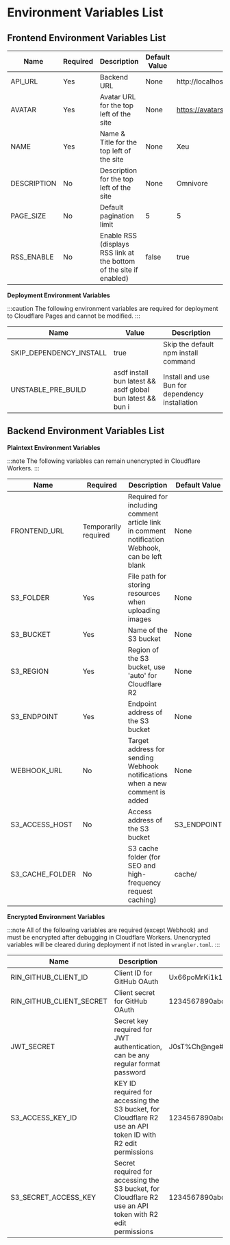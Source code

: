 # Environment Variables List

## Frontend Environment Variables List

| Name        | Required | Description                                                         | Default Value | Example Value                                    |
|-------------|----------|---------------------------------------------------------------------|---------------|--------------------------------------------------|
| API_URL     | Yes      | Backend URL                                                         | None          | http://localhost:3001                            |
| AVATAR      | Yes      | Avatar URL for the top left of the site                             | None          | https://avatars.githubusercontent.com/u/36541432 |
| NAME        | Yes      | Name & Title for the top left of the site                           | None          | Xeu                                              |
| DESCRIPTION | No       | Description for the top left of the site                            | None          | Omnivore                                         |
| PAGE_SIZE   | No       | Default pagination limit                                            | 5             | 5                                                |
| RSS_ENABLE  | No       | Enable RSS (displays RSS link at the bottom of the site if enabled) | false         | true                                             |

**Deployment Environment Variables**

:::caution
The following environment variables are required for deployment to Cloudflare Pages and cannot be modified.
:::

| Name                    | Value                                                      | Description                                     |
|-------------------------|------------------------------------------------------------|-------------------------------------------------|
| SKIP_DEPENDENCY_INSTALL | true                                                       | Skip the default npm install command            |
| UNSTABLE_PRE_BUILD      | asdf install bun latest && asdf global bun latest && bun i | Install and use Bun for dependency installation |

## Backend Environment Variables List

**Plaintext Environment Variables**

:::note
The following variables can remain unencrypted in Cloudflare Workers.
:::

| Name            | Required             | Description                                                                                    | Default Value | Example Value                                                   |
|-----------------|----------------------|------------------------------------------------------------------------------------------------|---------------|-----------------------------------------------------------------|
| FRONTEND_URL    | Temporarily required | Required for including comment article link in comment notification Webhook, can be left blank | None          | https://xeu.life                                                |
| S3_FOLDER       | Yes                  | File path for storing resources when uploading images                                          | None          | images/                                                         |
| S3_BUCKET       | Yes                  | Name of the S3 bucket                                                                          | None          | images                                                          |
| S3_REGION       | Yes                  | Region of the S3 bucket, use 'auto' for Cloudflare R2                                          | None          | auto                                                            |
| S3_ENDPOINT     | Yes                  | Endpoint address of the S3 bucket                                                              | None          | https://1234567890abcdef1234567890abcd.r2.cloudflarestorage.com |
| WEBHOOK_URL     | No                   | Target address for sending Webhook notifications when a new comment is added                   | None          | https://webhook.example.com/webhook                             |
| S3_ACCESS_HOST  | No                   | Access address of the S3 bucket                                                                | S3_ENDPOINT   | https://image.xeu.life                                          |
| S3_CACHE_FOLDER | No                   | S3 cache folder (for SEO and high-frequency request caching)                                   | cache/        | cache/                                                          |

**Encrypted Environment Variables**

:::note
All of the following variables are required (except Webhook) and must be encrypted after debugging in Cloudflare Workers. Unencrypted variables will be cleared during deployment if not listed in `wrangler.toml`.
:::

| Name                     | Description                                                                                                 | Example Value                            |
|--------------------------|-------------------------------------------------------------------------------------------------------------|------------------------------------------|
| RIN_GITHUB_CLIENT_ID     | Client ID for GitHub OAuth                                                                                  | Ux66poMrKi1k11M1Q1b2                     |
| RIN_GITHUB_CLIENT_SECRET | Client secret for GitHub OAuth                                                                              | 1234567890abcdef1234567890abcdef12345678 |
| JWT_SECRET               | Secret key required for JWT authentication, can be any regular format password                              | J0sT%Ch@nge#Me1                          |
| S3_ACCESS_KEY_ID         | KEY ID required for accessing the S3 bucket, for Cloudflare R2 use an API token ID with R2 edit permissions | 1234567890abcdef1234567890abcd           |
| S3_SECRET_ACCESS_KEY     | Secret required for accessing the S3 bucket, for Cloudflare R2 use an API token with R2 edit permissions    | 1234567890abcdef1234567890abcd           |